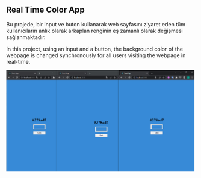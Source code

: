 ## Real Time Color App

Bu projede, bir input ve buton kullanarak web sayfasını ziyaret eden tüm kullanıcıların anlık olarak arkaplan renginin eş zamanlı olarak değişmesi sağlanmaktadır.

In this project, using an input and a button, the background color of the webpage is changed synchronously for all users visiting the webpage in real-time.

<img src="./client/src/assets/img1.png"  width="500" ></p>
